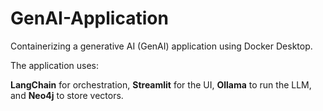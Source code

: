 # GenAI-Application
Containerizing a generative AI (GenAI) application using Docker Desktop.

The application uses:

**LangChain** for orchestration, 
**Streamlit** for the UI, 
**Ollama** to run the LLM, and 
**Neo4j** to store vectors.
